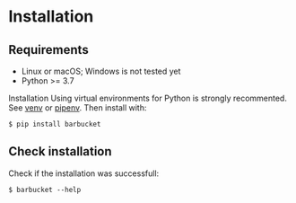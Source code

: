 # Installation
## Requirements
* Linux or macOS; Windows is not tested yet
* Python >= 3.7

Installation
Using virtual environments for Python is strongly recommented. See [venv](https://docs.python.org/3/library/venv.html) or [pipenv](https://pipenv.pypa.io/en/latest/). Then install with:
```console
$ pip install barbucket
```

## Check installation
Check if the installation was successfull:
```console
$ barbucket --help
````
